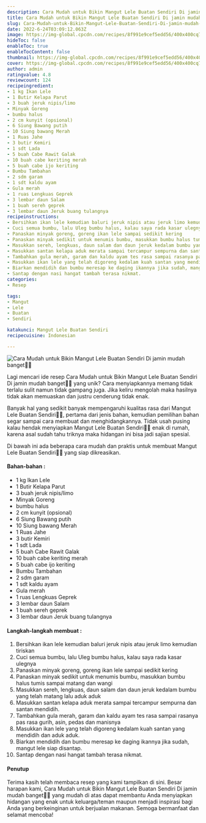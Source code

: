 ```yaml
---
description: Cara Mudah untuk Bikin Mangut Lele Buatan Sendiri Di jamin mudah banget"
title: Cara Mudah untuk Bikin Mangut Lele Buatan Sendiri Di jamin mudah banget
slug: Cara-Mudah-untuk-Bikin-Mangut-Lele-Buatan-Sendiri-Di-jamin-mudah-banget
date: 2022-6-24T03:09:12.063Z
image: https://img-global.cpcdn.com/recipes/8f991e9cef5edd56/400x400cq70/photo.jpg
hideToc: false
enableToc: true
enableTocContent: false
thumbnail: https://img-global.cpcdn.com/recipes/8f991e9cef5edd56/400x400cq70/photo.jpg
cover: https://img-global.cpcdn.com/recipes/8f991e9cef5edd56/400x400cq70/photo.jpg
author: admin
ratingvalue: 4.8
reviewcount: 124
recipeingredient:
- 1 kg Ikan Lele
- 1 Butir Kelapa Parut
- 3 buah jeruk nipis/limo
- Minyak Goreng
- bumbu halus
- 2 cm kunyit (opsional)
- 6 Siung Bawang putih
- 10 Siung bawang Merah
- 1 Ruas Jahe
- 3 butir Kemiri
- 1 sdt Lada
- 5 buah Cabe Rawit Galak
- 10 buah cabe keriting merah
- 5 buah cabe ijo keriting
- Bumbu Tambahan
- 2 sdm garam
- 1 sdt kaldu ayam
- Gula merah
- 1 ruas Lengkuas Geprek
- 3 lembar daun Salam
- 1 buah sereh geprek
- 3 lembar daun Jeruk buang tulangnya
recipeinstructions:
- Bersihkan ikan lele kemudian baluri jeruk nipis atau jeruk limo kemudian tiriskan
- Cuci semua bumbu, lalu Uleg bumbu halus, kalau saya rada kasar ulegnya
- Panaskan minyak goreng, goreng ikan lele sampai sedikit kering
- Panaskan minyak sedikit untuk menumis bumbu, masukkan bumbu halus tumis sampai matang dan wangi
- Masukkan sereh, lengkuas, daun salam dan daun jeruk kedalam bumbu yang telah matang lalu aduk aduk
- Masukkan santan kelapa aduk merata sampai tercampur sempurna dan santan mendidih.
- Tambahkan gula merah, garam dan kaldu ayam tes rasa sampai rasanya pas rasa gurih, asin, pedas dan manisnya
- Masukkan ikan lele yang telah digoreng kedalam kuah santan yang mendidih dan aduk aduk.
- Biarkan mendidih dan bumbu meresap ke daging ikannya jika sudah, mangut lele siap disantap.
- Santap dengan nasi hangat tambah terasa nikmat.
categories:
- Resep

tags:
- Mangut
- Lele
- Buatan
- Sendiri

katakunci: Mangut Lele Buatan Sendiri
recipecuisine: Indonesian

---
```


![Cara Mudah untuk Bikin Mangut Lele Buatan Sendiri Di jamin mudah banget👩‍🍳](https://img-global.cpcdn.com/recipes/8f991e9cef5edd56/400x400cq70/photo.jpg)

Lagi mencari ide resep Cara Mudah untuk Bikin Mangut Lele Buatan Sendiri Di jamin mudah banget👩‍🍳 yang unik? Cara menyiapkannya memang tidak terlalu sulit namun tidak gampang juga. Jika keliru mengolah maka hasilnya tidak akan memuaskan dan justru cenderung tidak enak.

Banyak hal yang sedikit banyak mempengaruhi kualitas rasa dari Mangut Lele Buatan Sendiri👩‍🍳, pertama dari jenis bahan, kemudian pemilihan bahan segar sampai cara membuat dan menghidangkannya. Tidak usah pusing kalau hendak menyiapkan Mangut Lele Buatan Sendiri👩‍🍳 enak di rumah, karena asal sudah tahu triknya maka hidangan ini bisa jadi sajian spesial.

Di bawah ini ada beberapa cara mudah dan praktis untuk membuat Mangut Lele Buatan Sendiri👩‍🍳 yang siap dikreasikan.

<!--inarticleads1-->

#### Bahan-bahan :

- 1 kg Ikan Lele
- 1 Butir Kelapa Parut
- 3 buah jeruk nipis/limo
- Minyak Goreng
- bumbu halus
- 2 cm kunyit (opsional)
- 6 Siung Bawang putih
- 10 Siung bawang Merah
- 1 Ruas Jahe
- 3 butir Kemiri
- 1 sdt Lada
- 5 buah Cabe Rawit Galak
- 10 buah cabe keriting merah
- 5 buah cabe ijo keriting
- Bumbu Tambahan
- 2 sdm garam
- 1 sdt kaldu ayam
- Gula merah
- 1 ruas Lengkuas Geprek
- 3 lembar daun Salam
- 1 buah sereh geprek
- 3 lembar daun Jeruk buang tulangnya

<!--inarticleads2-->

#### Langkah-langkah membuat :

1. Bersihkan ikan lele kemudian baluri jeruk nipis atau jeruk limo kemudian tiriskan
1. Cuci semua bumbu, lalu Uleg bumbu halus, kalau saya rada kasar ulegnya
1. Panaskan minyak goreng, goreng ikan lele sampai sedikit kering
1. Panaskan minyak sedikit untuk menumis bumbu, masukkan bumbu halus tumis sampai matang dan wangi
1. Masukkan sereh, lengkuas, daun salam dan daun jeruk kedalam bumbu yang telah matang lalu aduk aduk
1. Masukkan santan kelapa aduk merata sampai tercampur sempurna dan santan mendidih.
1. Tambahkan gula merah, garam dan kaldu ayam tes rasa sampai rasanya pas rasa gurih, asin, pedas dan manisnya
1. Masukkan ikan lele yang telah digoreng kedalam kuah santan yang mendidih dan aduk aduk.
1. Biarkan mendidih dan bumbu meresap ke daging ikannya jika sudah, mangut lele siap disantap.
1. Santap dengan nasi hangat tambah terasa nikmat.

#### Penutup

Terima kasih telah membaca resep yang kami tampilkan di sini. Besar harapan kami, Cara Mudah untuk Bikin Mangut Lele Buatan Sendiri Di jamin mudah banget👩‍🍳 yang mudah di atas dapat membantu Anda menyiapkan hidangan yang enak untuk keluarga/teman maupun menjadi inspirasi bagi Anda yang berkeinginan untuk berjualan makanan. Semoga bermanfaat dan selamat mencoba!